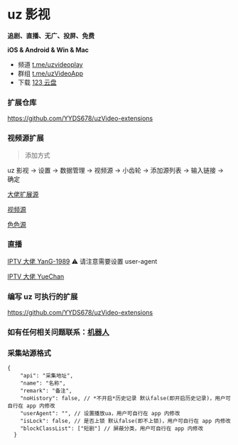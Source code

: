 # uz 影视

**追剧、直播、无广、投屏、免费**

**iOS & Android & Win & Mac**

- 频道 [t.me/uzvideoplay](https://t.me/uzvideoplay)
- 群组 [t.me/uzVideoApp](https://t.me/uzVideoApp)
- 下载 [123 云盘](https://www.123865.com/s/J0HtVv-QUUxA)

### 扩展仓库

https://github.com/YYDS678/uzVideo-extensions

### 视频源扩展

> 添加方式

uz 影视 -> 设置 -> 数据管理 -> 视频源 -> 小齿轮 -> 添加源列表 -> 输入链接 -> 确定

[大佬扩展源](https://github.moeyy.xyz/https://raw.githubusercontent.com/Yswag/uzVideo/main/js/spider_sources.json)

[视频源](https://github.moeyy.xyz/https://raw.githubusercontent.com/YYDS678/uzVideo/main/video_sources_default.json)

[色色源](https://github.moeyy.xyz/https://raw.githubusercontent.com/YYDS678/uzVideo/main/video_sources_sese.json)

### 直播

[IPTV 大佬 YanG-1989](https://github.com/YanG-1989/m3u)
⚠️ 请注意需要设置 user-agent

[IPTV 大佬 YueChan](https://github.com/YueChan/Live)

### 编写 uz 可执行的扩展

https://github.com/YYDS678/uzVideo-extensions

### 如有任何相关问题联系：[机器人](https://t.me/uzVideoAppbot)

### 采集站源格式

```
{
    "api": "采集地址",
    "name": "名称",
    "remark": "备注",
    "noHistory": false, // *不开启*历史记录 默认false(即开启历史记录)，用户可自行在 app 内修改
    "userAgent": "", // 设置播放ua，用户可自行在 app 内修改
    "isLock": false, // 是否上锁 默认false(即不上锁)，用户可自行在 app 内修改
    "blockClassList": ["短剧"] // 屏蔽分类，用户可自行在 app 内修改
  }
```
